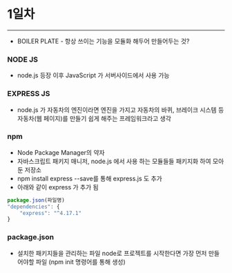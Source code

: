 # 1일차

---

* BOILER PLATE - 항상 쓰이는 기능을 모듈화 해두어 만들어두는 것?

### NODE JS

* node.js 등장 이후 JavaScript 가 서버사이드에서 사용 가능

### EXPRESS JS

* node.js 가 자동차의 엔진이라면 엔진을 가지고 자동차의 바퀴, 브레이크 시스템 등 자동차(웹 페이지)를 만들기 쉽게 해주는 프레임워크라고 생각

### npm

* Node Package Manager의 약자
* 자바스크립트 패키지 매니저, node.js 에서 사용 하는 모듈들들 패키지화 하여 모아둔 저장소
* npm install express --save를 통해 express.js 도 추가
* 아래와 같이 express 가 추가 됨
```javascript
package.json(파일명)
"dependencies": {
    "express": "^4.17.1"
}
```

### package.json

* 설치한 패키지들을 관리하는 파일 node로 프로젝트를 시작한다면 가장 먼저 만들어야할 파일 (npm init 명령어를 통해 생성)
